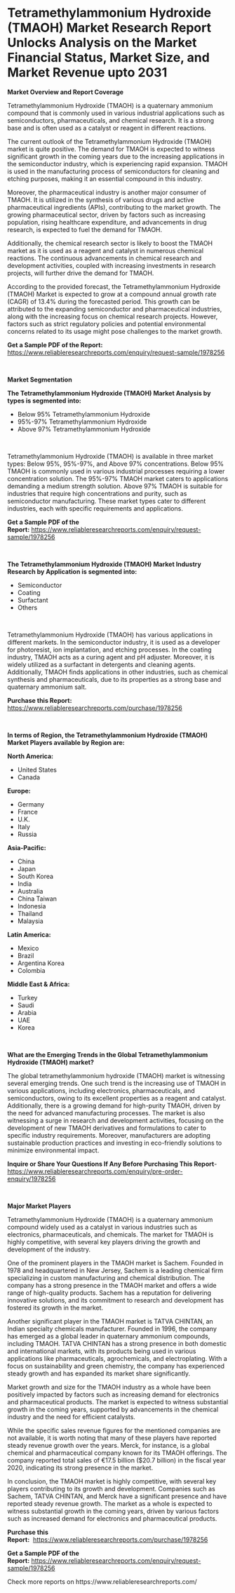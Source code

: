 <p><h1>Tetramethylammonium Hydroxide (TMAOH) Market Research Report Unlocks Analysis on the Market Financial Status, Market Size, and Market Revenue upto 2031</h1></p><p><strong>Market Overview and Report Coverage</strong></p>
<p><p>Tetramethylammonium Hydroxide (TMAOH) is a quaternary ammonium compound that is commonly used in various industrial applications such as semiconductors, pharmaceuticals, and chemical research. It is a strong base and is often used as a catalyst or reagent in different reactions.</p><p>The current outlook of the Tetramethylammonium Hydroxide (TMAOH) market is quite positive. The demand for TMAOH is expected to witness significant growth in the coming years due to the increasing applications in the semiconductor industry, which is experiencing rapid expansion. TMAOH is used in the manufacturing process of semiconductors for cleaning and etching purposes, making it an essential compound in this industry.</p><p>Moreover, the pharmaceutical industry is another major consumer of TMAOH. It is utilized in the synthesis of various drugs and active pharmaceutical ingredients (APIs), contributing to the market growth. The growing pharmaceutical sector, driven by factors such as increasing population, rising healthcare expenditure, and advancements in drug research, is expected to fuel the demand for TMAOH.</p><p>Additionally, the chemical research sector is likely to boost the TMAOH market as it is used as a reagent and catalyst in numerous chemical reactions. The continuous advancements in chemical research and development activities, coupled with increasing investments in research projects, will further drive the demand for TMAOH.</p><p>According to the provided forecast, the Tetramethylammonium Hydroxide (TMAOH) Market is expected to grow at a compound annual growth rate (CAGR) of 13.4% during the forecasted period. This growth can be attributed to the expanding semiconductor and pharmaceutical industries, along with the increasing focus on chemical research projects. However, factors such as strict regulatory policies and potential environmental concerns related to its usage might pose challenges to the market growth.</p></p>
<p><strong>Get a Sample PDF of the Report:</strong> <a href="https://www.reliableresearchreports.com/enquiry/request-sample/1978256">https://www.reliableresearchreports.com/enquiry/request-sample/1978256</a></p>
<p>&nbsp;</p>
<p><strong>Market Segmentation</strong></p>
<p><strong>The Tetramethylammonium Hydroxide (TMAOH) Market Analysis by types is segmented into:</strong></p>
<p><ul><li>Below 95% Tetramethylammonium Hydroxide</li><li>95%-97% Tetramethylammonium Hydroxide</li><li>Above 97% Tetramethylammonium Hydroxide</li></ul></p>
<p>&nbsp;</p>
<p><p>Tetramethylammonium Hydroxide (TMAOH) is available in three market types: Below 95%, 95%-97%, and Above 97% concentrations. Below 95% TMAOH is commonly used in various industrial processes requiring a lower concentration solution. The 95%-97% TMAOH market caters to applications demanding a medium strength solution. Above 97% TMAOH is suitable for industries that require high concentrations and purity, such as semiconductor manufacturing. These market types cater to different industries, each with specific requirements and applications.</p></p>
<p><strong>Get a Sample PDF of the Report:</strong>&nbsp;<a href="https://www.reliableresearchreports.com/enquiry/request-sample/1978256">https://www.reliableresearchreports.com/enquiry/request-sample/1978256</a></p>
<p>&nbsp;</p>
<p><strong>The Tetramethylammonium Hydroxide (TMAOH) Market Industry Research by Application is segmented into:</strong></p>
<p><ul><li>Semiconductor</li><li>Coating</li><li>Surfactant</li><li>Others</li></ul></p>
<p>&nbsp;</p>
<p><p>Tetramethylammonium Hydroxide (TMAOH) has various applications in different markets. In the semiconductor industry, it is used as a developer for photoresist, ion implantation, and etching processes. In the coating industry, TMAOH acts as a curing agent and pH adjuster. Moreover, it is widely utilized as a surfactant in detergents and cleaning agents. Additionally, TMAOH finds applications in other industries, such as chemical synthesis and pharmaceuticals, due to its properties as a strong base and quaternary ammonium salt.</p></p>
<p><strong>Purchase this Report:</strong>&nbsp; <a href="https://www.reliableresearchreports.com/purchase/1978256">https://www.reliableresearchreports.com/purchase/1978256</a></p>
<p>&nbsp;</p>
<p><strong>In terms of Region, the Tetramethylammonium Hydroxide (TMAOH) Market Players available by Region are:</strong></p>
<p>
    <p> <strong> North America: </strong>
        <ul>
            <li>United States</li>
            <li>Canada</li>
        </ul>
        </p> 
    <p> <strong> Europe: </strong>
        <ul>
            <li>Germany</li>
            <li>France</li>
            <li>U.K.</li>
            <li>Italy</li>
            <li>Russia</li>
        </ul>
        </p> 
    <p> <strong> Asia-Pacific: </strong>
        <ul>
            <li>China</li>
            <li>Japan</li>
            <li>South Korea</li>
            <li>India</li>
            <li>Australia</li>
            <li>China Taiwan</li>
            <li>Indonesia</li>
            <li>Thailand</li>
            <li>Malaysia</li>
        </ul>
        </p> 
    <p> <strong> Latin America: </strong>
        <ul>
            <li>Mexico</li>
            <li>Brazil</li>
            <li>Argentina Korea</li>
            <li>Colombia</li>
        </ul>
        </p> 
    <p> <strong> Middle East & Africa: </strong>
        <ul>
            <li>Turkey</li>
            <li>Saudi</li>
            <li>Arabia</li>
            <li>UAE</li>
            <li>Korea</li>
        </ul>
    </p>
    </p>
<p>&nbsp;</p>
<p><strong>What are the Emerging Trends in the Global Tetramethylammonium Hydroxide (TMAOH) market?</strong></p>
<p><p>The global tetramethylammonium hydroxide (TMAOH) market is witnessing several emerging trends. One such trend is the increasing use of TMAOH in various applications, including electronics, pharmaceuticals, and semiconductors, owing to its excellent properties as a reagent and catalyst. Additionally, there is a growing demand for high-purity TMAOH, driven by the need for advanced manufacturing processes. The market is also witnessing a surge in research and development activities, focusing on the development of new TMAOH derivatives and formulations to cater to specific industry requirements. Moreover, manufacturers are adopting sustainable production practices and investing in eco-friendly solutions to minimize environmental impact.</p></p>
<p><strong>Inquire or Share Your Questions If Any Before Purchasing This Report</strong>- <a href="https://www.reliableresearchreports.com/enquiry/pre-order-enquiry/1978256">https://www.reliableresearchreports.com/enquiry/pre-order-enquiry/1978256</a></p>
<p>&nbsp;</p>
<p><strong>Major Market Players</strong></p>
<p><p>Tetramethylammonium Hydroxide (TMAOH) is a quaternary ammonium compound widely used as a catalyst in various industries such as electronics, pharmaceuticals, and chemicals. The market for TMAOH is highly competitive, with several key players driving the growth and development of the industry.</p><p>One of the prominent players in the TMAOH market is Sachem. Founded in 1978 and headquartered in New Jersey, Sachem is a leading chemical firm specializing in custom manufacturing and chemical distribution. The company has a strong presence in the TMAOH market and offers a wide range of high-quality products. Sachem has a reputation for delivering innovative solutions, and its commitment to research and development has fostered its growth in the market.</p><p>Another significant player in the TMAOH market is TATVA CHINTAN, an Indian specialty chemicals manufacturer. Founded in 1996, the company has emerged as a global leader in quaternary ammonium compounds, including TMAOH. TATVA CHINTAN has a strong presence in both domestic and international markets, with its products being used in various applications like pharmaceuticals, agrochemicals, and electroplating. With a focus on sustainability and green chemistry, the company has experienced steady growth and has expanded its market share significantly.</p><p>Market growth and size for the TMAOH industry as a whole have been positively impacted by factors such as increasing demand for electronics and pharmaceutical products. The market is expected to witness substantial growth in the coming years, supported by advancements in the chemical industry and the need for efficient catalysts.</p><p>While the specific sales revenue figures for the mentioned companies are not available, it is worth noting that many of these players have reported steady revenue growth over the years. Merck, for instance, is a global chemical and pharmaceutical company known for its TMAOH offerings. The company reported total sales of €17.5 billion ($20.7 billion) in the fiscal year 2020, indicating its strong presence in the market.</p><p>In conclusion, the TMAOH market is highly competitive, with several key players contributing to its growth and development. Companies such as Sachem, TATVA CHINTAN, and Merck have a significant presence and have reported steady revenue growth. The market as a whole is expected to witness substantial growth in the coming years, driven by various factors such as increased demand for electronics and pharmaceutical products.</p></p>
<p><strong>Purchase this Report:</strong>&nbsp;&nbsp;<a href="https://www.reliableresearchreports.com/purchase/1978256">https://www.reliableresearchreports.com/purchase/1978256</a></p>
<p></p>
<p><strong>Get a Sample PDF of the Report:</strong>&nbsp;<a href="https://www.reliableresearchreports.com/enquiry/request-sample/1978256">https://www.reliableresearchreports.com/enquiry/request-sample/1978256</a></p>
<p>Check more reports on https://www.reliableresearchreports.com/</p>